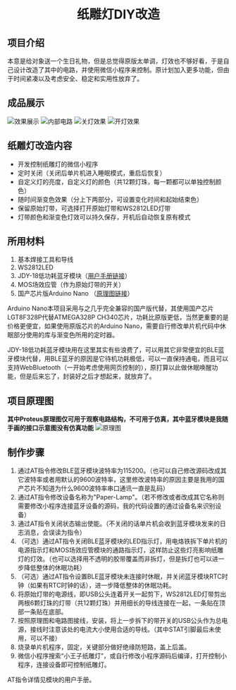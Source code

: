 # <center>纸雕灯DIY改造</center>
## 项目介绍
本意是给对象送一个生日礼物，但是总觉得原版太单调，灯效也不够好看，于是自己设计改造了其中的电路，并使用微信小程序来控制。原计划加入更多功能，但由于时间紧凑以及考虑安全、稳定和实用性放弃了。

## 成品展示
![效果展示](./展示//效果展示.gif)
![内部电路](./展示/内部电路.jpg)
![关灯效果](./展示/正面.jpg)
![开灯效果](./展示/开灯.jpg)

## 纸雕灯改造内容
* 开发控制纸雕灯的微信小程序
* 定时关闭（关闭后单片机进入睡眠模式，重启后恢复）
* 自定义灯的亮度，自定义灯的颜色（共12颗灯珠，每一颗都可以单独控制颜色）
* 随时间渐变色效果（分上下两部分，可设置变化时间和起始结束色）
* 保留原始灯带，可选择打开原始灯带和WS2812LED灯带
* 灯带颜色和渐变色灯效可以持久保存，开机后自动恢复原有模式

## 所用材料
1. 基本焊接工具和导线
2. WS2812LED
3. JDY-18低功耗蓝牙模块（[用户手册链接](./资料/JDY-18蓝牙4.2模块JDY-18-V1.7.pdf)）
4. MOS场效应管（作为原始灯带的开关）
5. 国产芯片版Arduino Nano （[原理图链接](./资料/LGT328P-LQFP32-Nano.pdf)） 

Arduino Nano本项目采用与之几乎完全兼容的国产版代替，其使用国产芯片LGT8F328P代替ATMEGA328P CH340芯片，功耗比原版更低，当然更重要的是价格更便宜，如果使用原版芯片的Arduino Nano，需要自行修改单片机代码中休眠部分使用的库与渐变色所用的定时器。

JDY-18低功耗蓝牙模块用在这里其实有些浪费了，可以用其它非常便宜的BLE蓝牙模块代替，用BLE蓝牙的原因是它待机功耗极低，可以一直保持通电，而且可以支持WebBluetooth（一开始考虑使用网页控制的），原打算以此做休眠唤醒功能，但是后来忘了，封装好之后才想起来，就放弃了。

## 项目原理图
**其中Proteus原理图仅可用于观察电路结构，不可用于仿真，其中蓝牙模块是我随手画的接口示意图没有仿真功能**
![原理图](./原理图/项目原理图.png)

## 制作步骤
1. 通过AT指令修改BLE蓝牙模块波特率为115200。（也可以自己修改源码改成其它波特率或者用默认的9600波特率，这里修改波特率的原因主要是我用的国产芯片不知道为什么9600波特率串口通讯一直是乱码）
2. 通过AT指令修改设备名称为"Paper-Lamp"。（若不修改或者改成其它名称则需要修改小程序连接蓝牙设备的源码，我的代码设置的通过设备名来识别设备）
3. 通过AT指令关闭状态输出使能。（不关闭的话单片机会收到蓝牙模块发来的日志消息，会误读为指令）
4. （可选）通过AT指令关闭BLE蓝牙模块的LED指示灯，用电烙铁拆下单片机的电源指示灯和MOS场效应管模块的通路指示灯，这样防止这些灯亮影响纸雕灯的灯效。（也可以选择用不透明的胶带覆盖而非拆灯，但是拆灯也可以进一步降低整体的休眠功耗）
5. （可选）通过AT指令设置BLE蓝牙模块未连接时休眠，并关闭蓝牙模块RTC时钟（如果有RTC时钟的话），进一步降低整体的休眠功耗。
6. 将原始灯带的电源线，即USB公头连着开关一起剪下，WS2812LED灯带剪出两根6颗灯珠的灯带（共12颗灯珠）并用细长的导线连接在一起，一条贴在顶部一条贴在底部。
7. 按照原理图和电路图接线，安装，将上一步拆下的带开关的USB公头作为总电源，接线时注意该处的电流大小使用合适的导线。（其中STAT引脚最后未使用，可以不接）
8. 烧录单片机程序，固定，关键部分做好绝缘防短路，盖上后盖。
9. 微信小程序搜索“小王子纸雕灯”，或自行修改小程序源码后编译，打开控制小程序，连接设备即可控制纸雕灯。

AT指令详情见模块的用户手册。
